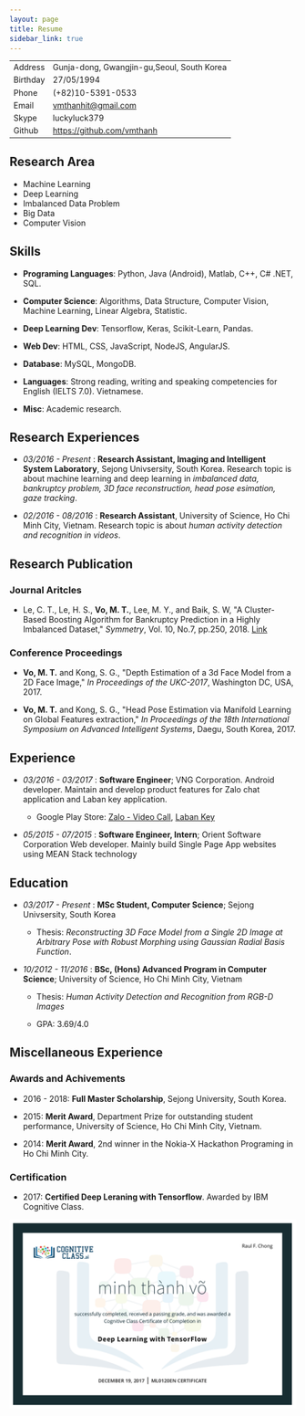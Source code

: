 ```yaml
---
layout: page
title: Resume
sidebar_link: true
---
```



|                   |                     						|
|:----------------  | :------------------						|
|Address			|Gunja-dong, Gwangjin-gu,Seoul, South Korea |
|Birthday  			| 27/05/1994							    |
|Phone    			| (+82)10-5391-0533   						|
|Email     			| vmthanhit@gmail.com 						|
|Skype  			| luckyluck379 								|
|Github  			| https://github.com/vmthanh				|

## Research Area

* Machine Learning
* Deep Learning
* Imbalanced Data Problem
* Big Data
* Computer Vision

## Skills 

* **Programing Languages**: Python, Java (Android), Matlab, C++, C# .NET, SQL.

* **Computer Science**: Algorithms, Data Structure, Computer Vision, Machine Learning, Linear Algebra, Statistic.

* **Deep Learning Dev**: Tensorflow, Keras, Scikit-Learn, Pandas.

* **Web Dev**: HTML, CSS, JavaScript, NodeJS, AngularJS. 

* **Database**: MySQL, MongoDB.

* **Languages**: Strong reading, writing and speaking competencies for English (IELTS 7.0). Vietnamese.

* **Misc**: Academic research. 

## Research Experiences 

* *03/2016 - Present*
: **Research Assistant, Imaging and Intelligent System Laboratory**, Sejong Univsersity, South Korea.
	Research topic is about machine learning and deep learning in *imbalanced data, bankruptcy problem, 3D face reconstruction, head pose esimation, gaze tracking*.

* *02/2016 - 08/2016*
: **Research Assistant**, University of Science, Ho Chi Minh City, Vietnam.
	Research topic is about *human activity detection and recognition in videos*.

## Research Publication 

### Journal Aritcles 

* Le, C. T., Le, H. S., **Vo, M. T.**, Lee, M. Y., and  Baik, S. W, "A Cluster-Based Boosting Algorithm for Bankruptcy Prediction in a Highly Imbalanced Dataset," *Symmetry*, Vol. 10, No.7, pp.250, 2018. [Link](https://doi.org/10.3390/sym10070250)

### Conference Proceedings 

* **Vo, M. T.** and Kong, S. G., "Depth Estimation of a 3d Face Model from a 2D Face Image," *In Proceedings of the UKC-2017*, Washington DC, USA, 2017.

* **Vo, M. T.** and Kong, S. G., "Head Pose Estimation via Manifold Learning on Global Features extraction," *In Proceedings of the 18th International Symposium on Advanced Intelligent Systems*, Daegu, South Korea, 2017.

## Experience

* *03/2016 - 03/2017*
:	**Software Engineer**; VNG Corporation.
Android developer. Maintain and develop product features for Zalo chat application and Laban key application.
	* Google Play Store: [Zalo - Video Call](https://play.google.com/store/apps/details?id=com.zing.zalo), [Laban Key](https://play.google.com/store/apps/details?id=com.vng.inputmethod.labankey)

* *05/2015 - 07/2015*
:	**Software Engineer, Intern**; Orient Software Corporation
Web developer. Mainly build Single Page App websites using MEAN Stack technology

## Education 

* *03/2017 - Present*
:   **MSc Student, Computer Science**; Sejong Univsersity, South Korea
	* Thesis: *Reconstructing 3D Face Model from a Single 2D Image at Arbitrary Pose with Robust Morphing using Gaussian Radial Basis Function*.

* *10/2012 - 11/2016*
:   **BSc, (Hons) Advanced Program in Computer Science**; University of Science, Ho Chi Minh City, Vietnam

	* Thesis: *Human Activity Detection and Recognition from RGB-D Images*

	* GPA: 3.69/4.0

## Miscellaneous Experience

### Awards and Achivements
* 2016 - 2018: **Full Master Scholarship**, Sejong University, South Korea. 
* 2015: **Merit Award**, Department Prize for outstanding student performance, University of Science, Ho Chi Minh City, Vietnam.

* 2014: **Merit Award**, 2nd winner in the Nokia-X Hackathon Programing in Ho Chi Minh City. 

### Certification 

* 2017: **Certified Deep Leraning with Tensorflow**. Awarded by IBM Cognitive Class.

![Images](/images/ibm_certificates.png)
